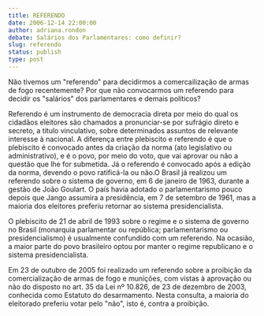 ```yaml
---
title: REFERENDO
date: 2006-12-14 22:00:00
author: adriana.rondon
debate: Salários dos Parlamentares: como definir?
slug: referendo
status: publish 
type: post
---
```


Não tivemos um "referendo" para decidirmos a comercailização de armas de fogo recentemente? Por que não convocarmos um referendo para decidir os "salários" dos parlamentares e demais políticos?   

Referendo é um instrumento de democracia direta por meio do qual os cidadãos eleitores são chamados a pronunciar-se por sufrágio direto e secreto, a título vinculativo, sobre determinados assuntos de relevante interesse à nacional. A diferença entre plebiscito e referendo é que o plebiscito é convocado antes da criação da norma (ato legislativo ou administrativo), e é o povo, por meio do voto, que vai aprovar ou não a questão que lhe for submetida. Já o referendo é convocado após a edição da norma, devendo o povo ratificá-la ou não.O Brasil já realizou um referendo sobre o sistema de governo, em 6 de janeiro de 1963, durante a gestão de João Goulart. O país havia adotado o parlamentarismo pouco depois que Jango assumira a presidência, em 7 de setembro de 1961, mas a maioria dos eleitores preferiu retornar ao sistema presidencialista.  

O plebiscito de 21 de abril de 1993 sobre o regime e o sistema de governo no Brasil (monarquia parlamentar ou república; parlamentarismo ou presidencialismo) é usualmente confundido com um referendo. Na ocasião, a maior parte do povo brasileiro optou por manter o regime republicano e o sistema presidencialista.  

Em 23 de outubro de 2005 foi realizado um referendo sobre a proibição da comercialização de armas de fogo e munições, com vistas à aprovação ou não do disposto no art. 35 da Lei nº 10.826, de 23 de dezembro de 2003, conhecida como Estatuto do desarmamento. Nesta consulta, a maioria do eleitorado preferiu votar pelo "não", isto é, contra a proibição.
